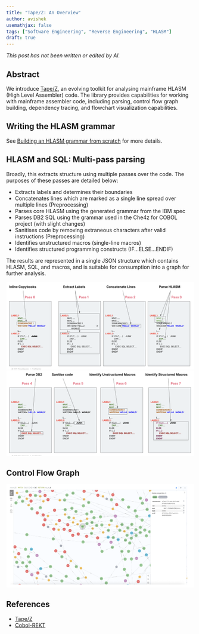 ```yaml
---
title: "Tape/Z: An Overview"
author: avishek
usemathjax: false
tags: ["Software Engineering", "Reverse Engineering", "HLASM"]
draft: true
---
```


_This post has not been written or edited by AI._

## Abstract
We introduce [Tape/Z](https://github.com/avishek-sen-gupta/tape-z), an evolving toolkit for analysing mainframe HLASM (High Level Assembler) code. The library provides capabilities for working with mainframe assembler code, including parsing, control flow graph building, dependency tracing, and flowchart visualization capabilities.

## Writing the HLASM grammar

See [Building an HLASM grammar from scratch](2025-06-26-building-hlasm-grammar-from-scratch) for more details.

## HLASM and SQL: Multi-pass parsing

Broadly, this extracts structure using multiple passes over the code. The purposes of these passes are detailed below:

- Extracts labels and determines their boundaries
- Concatenates lines which are marked as a single line spread over multiple lines (Preprocessing)
- Parses core HLASM using the generated grammar from the IBM spec
- Parses DB2 SQL using the grammar used in the Che4z for COBOL project (with slight changes)
- Sanitises code by removing extraneous characters after valid instructions (Preprocessing)
- Identifies unstructured macros (single-line macros)
- Identifies structured programming constructs (IF...ELSE...ENDIF)

The results are represented in a single JSON structure which contains HLASM, SQL, and macros, and is suitable for consumption into a graph for further analysis.

![Multipass 1](/assets/images/tapez-multipass-part-1.png)
![Multipass 2](/assets/images/tapez-multipass-part-2.png)

## Control Flow Graph

![CFG](/assets/images/hlasm-cfg-neo4j.png)

## References
- [Tape/Z](https://github.com/avishek-sen-gupta/tape-z)
- [Cobol-REKT](https://github.com/avishek-sen-gupta/cobol-rekt)
